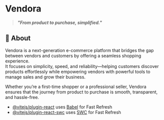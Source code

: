 # Vendora 
> **_"From product to purchase, simplified."_**

## 📖 About

Vendora is a next-generation e-commerce platform that bridges the gap between vendors and customers by offering a seamless shopping experience.  
It focuses on simplicity, speed, and reliability—helping customers discover products effortlessly while empowering vendors with powerful tools to manage sales and grow their business.  

Whether you’re a first-time shopper or a professional seller, Vendora ensures that the journey from product to purchase is smooth, transparent, and hassle-free.  


- [@vitejs/plugin-react](https://github.com/vitejs/vite-plugin-react/blob/main/packages/plugin-react/README.md) uses [Babel](https://babeljs.io/) for Fast Refresh
- [@vitejs/plugin-react-swc](https://github.com/vitejs/vite-plugin-react-swc) uses [SWC](https://swc.rs/) for Fast Refresh
